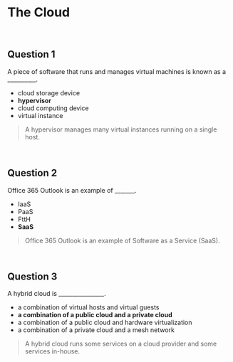 # The Cloud

<br>

## Question 1

A piece of software that runs and manages virtual machines is known as a __________.

* cloud storage device
* **hypervisor**
* cloud computing device
* virtual instance

> A hypervisor manages many virtual instances running on a single host.

<br>

## Question 2

Office 365 Outlook is an example of _______.

* IaaS
* PaaS
* FttH
* **SaaS**

> Office 365 Outlook is an example of Software as a Service (SaaS).

<br>

## Question 3

A hybrid cloud is ________________.

* a combination of virtual hosts and virtual guests
* **a combination of a public cloud and a private cloud**
* a combination of a public cloud and hardware virtualization
* a combination of a private cloud and a mesh network

> A hybrid cloud runs some services on a cloud provider and some services in-house.